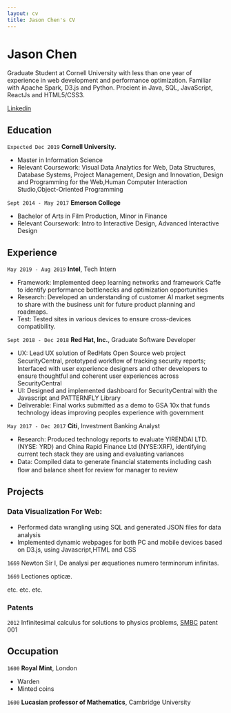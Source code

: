 ```yaml
---
layout: cv
title: Jason Chen's CV
---
```

# Jason Chen
Graduate Student at Cornell University with less than one year of experience in web development and performance optimization. Familiar with Apache Spark, D3.js and Python. Procient in Java, SQL, JavaScript, ReactJs and HTML5/CSS3.

<div id="webaddress">
<a href="https://www.linkedin.com/in/zhuo-jason-chen-b8a4b785/">Linkedin</a>
</div>





## Education

`Expected Dec 2019`
__Cornell University.__
- Master in Information Science
- Relevant Coursework: Visual Data Analytics for Web, Data Structures, Database Systems, Project Management, Design and Innovation, Design and Programming for the Web,Human Computer Interaction Studio,Object-Oriented Programming

`Sept 2014 - May 2017`
__Emerson College__
- Bachelor of Arts in Film Production, Minor in Finance
- Relevant Coursework: Intro to Interactive Design, Advanced Interactive Design

## Experience

`May 2019 - Aug 2019`
__Intel__, Tech Intern
- Framework: Implemented deep learning networks and framework Caffe to identify performance bottlenecks and optimization opportunities
- Research: Developed an understanding of customer AI market segments to share with the business unit for future product planning
and roadmaps.
- Test: Tested sites in various devices to ensure cross-devices compatibility.

`Sept 2018 - Dec 2018`
__Red Hat, Inc.__, Graduate Software Developer
- UX: Lead UX solution of RedHats Open Source web project SecurityCentral, prototyped workﬂow of tracking security reports; Interfaced with user experience designers and other developers to ensure thoughtful and coherent user experiences across SecurityCentral
- UI: Designed and implemented dashboard for SecurityCentral with the Javascript and PATTERNFLY Library
- Deliverable: Final works submitted as a demo to GSA 10x that funds technology ideas improving peoples experience with government

`May 2017 - Dec 2017`
__Citi__, Investment Banking Analyst
- Research: Produced technology reports to evaluate YIRENDAI LTD. (NYSE: YRD) and China Rapid Finance Ltd (NYSE:XRF), identifying current tech stack they are using and evaluating variances
- Data: Compiled data to generate ﬁnancial statements including cash ﬂow and balance sheet for review for manager to review

## Projects

<!-- A list is also available [online](http://scholar.google.co.uk/citations?user=LTOTl0YAAAAJ) -->

### Data Visualization For Web:
- Performed data wrangling using SQL and generated JSON ﬁles for data analysis
- Implemented dynamic webpages for both PC and mobile devices based on D3.js, using Javascript,HTML and CSS

`1669`
Newton Sir I, De analysi per æquationes numero terminorum infinitas. 

`1669`
Lectiones opticæ.

etc. etc. etc.

### Patents

`2012`
Infinitesimal calculus for solutions to physics problems, [SMBC](http://www.techdirt.com/articles/20121011/09312820678/if-patents-had-been-around-time-newton.shtml) patent 001


## Occupation

`1600`
__Royal Mint__, London

- Warden
- Minted coins

`1600`
__Lucasian professor of Mathematics__, Cambridge University



<!-- ### Footer

Last updated: OCT 2019 -->


